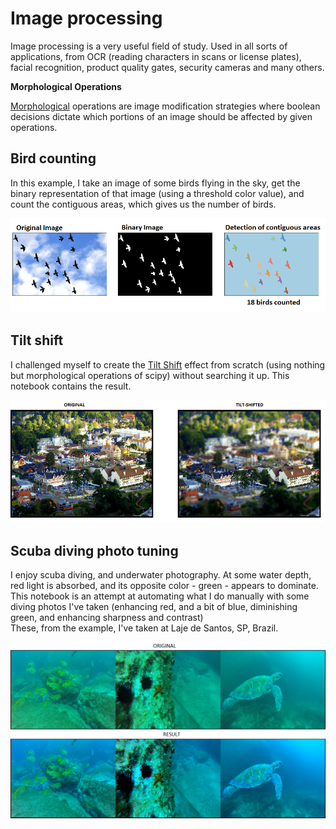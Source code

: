Image processing
============
Image processing is a very useful field of study. Used in all sorts of applications, from OCR (reading characters in scans or license plates), facial recognition, product quality gates, security cameras and many others.

**Morphological Operations**

[Morphological](https://en.wikipedia.org/wiki/Mathematical_morphology) operations are image modification strategies where boolean decisions dictate which portions of an image should be affected by given operations.

Bird counting
------------
In this example, I take an image of some birds flying in the sky, get the binary representation of that image (using a threshold color value), and count the contiguous areas, which gives us the number of birds.

![Bird counting](DocImages/BirdCounting.png)

Tilt shift
------------
I challenged myself to create the [Tilt Shift](https://en.wikipedia.org/wiki/Tilt%E2%80%93shift_photography) effect from scratch (using nothing but morphological operations of scipy) without searching it up. This notebook contains the result.

![Tilt shift](DocImages/TiltShift.png)

Scuba diving photo tuning
------------
I enjoy scuba diving, and underwater photography. At some water depth, red light is absorbed, and its opposite color - green - appears to dominate. This notebook is an attempt at automating what I do manually with some diving photos I've taken (enhancing red, and a bit of blue, diminishing green, and enhancing sharpness and contrast)  
These, from the example, I've taken at Laje de Santos, SP, Brazil.

![Tilt shift](DocImages/DivePhotoTuning.png)
